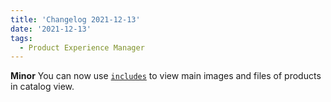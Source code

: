 ```yaml
---
title: 'Changelog 2021-12-13'
date: '2021-12-13'
tags:
  - Product Experience Manager
---
```

**Minor**  You can now use [`includes`](/docs/commerce-cloud/api-overview/includes) to view main images and files of products in catalog view.
